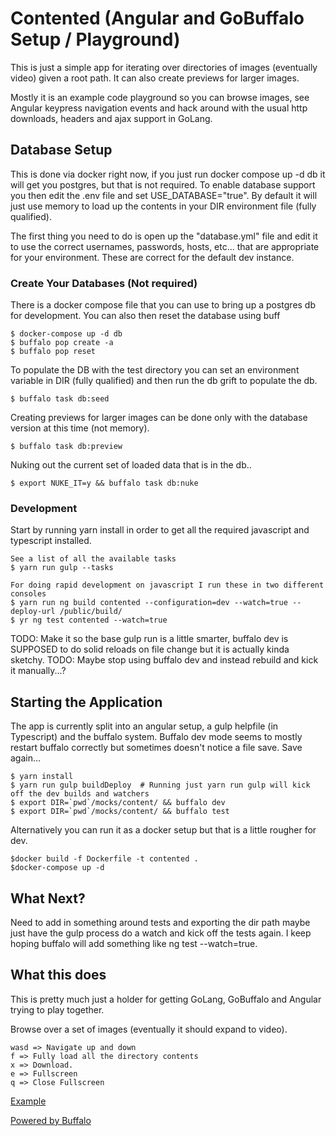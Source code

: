 # Contented (Angular and GoBuffalo Setup / Playground)

This is just a simple app for iterating over directories of images (eventually video) given a root path.  It can also create
previews for larger images.

Mostly it is an example code playground so you can browse images, see Angular keypress navigation events and hack around
with the usual http downloads, headers and ajax support in GoLang.

## Database Setup

This is done via docker right now, if you just run docker compose up -d db it will get you postgres, but that is not required.
To enable database support you then edit the .env file and set USE_DATABASE="true".  By default it will just use memory
to load up the contents in your DIR environment file (fully qualified).

The first thing you need to do is open up the "database.yml" file and edit it to use the correct 
usernames, passwords, hosts, etc... that are appropriate for your environment.  These are correct 
for the default dev instance.

### Create Your Databases (Not required)

There is a docker compose file that you can use to bring up a postgres db for development.  You can also then reset the database using buff

    $ docker-compose up -d db
    $ buffalo pop create -a
    $ buffalo pop reset

To populate the DB with the test directory you can set an environment variable in DIR (fully qualified) and then
run the db grift to populate the db.

    $ buffalo task db:seed

Creating previews for larger images can be done only with the database version at this time (not memory).

    $ buffalo task db:preview

Nuking out the current set of loaded data that is in the db..

    $ export NUKE_IT=y && buffalo task db:nuke


###  Development
Start by running yarn install in order to get all the required javascript and typescript installed.

    See a list of all the available tasks
    $ yarn run gulp --tasks 

    For doing rapid development on javascript I run these in two different consoles
    $ yarn run ng build contented --configuration=dev --watch=true --deploy-url /public/build/
    $ yr ng test contented --watch=true

TODO: Make it so the base gulp run is a little smarter, buffalo dev is SUPPOSED to do solid reloads on file
change but it is actually kinda sketchy.
TODO: Maybe stop using buffalo dev and instead rebuild and kick it manually...?

## Starting the Application

The app is currently split into an angular setup, a gulp helpfile (in Typescript) and the buffalo system.  Buffalo dev
mode seems to mostly restart buffalo correctly but sometimes doesn't notice a file save.  Save again...

    $ yarn install
    $ yarn run gulp buildDeploy  # Running just yarn run gulp will kick off the dev builds and watchers
	$ export DIR=`pwd`/mocks/content/ && buffalo dev
	$ export DIR=`pwd`/mocks/content/ && buffalo test

Alternatively you can run it as a docker setup but that is a little rougher for dev.

    $docker build -f Dockerfile -t contented . 
    $docker-compose up -d

## What Next?

Need to add in something around tests and exporting the dir path maybe just have the gulp process do a watch
and kick off the tests again.  I keep hoping buffalo will add something like ng test --watch=true.

## What this does

This is pretty much just a holder for getting GoLang, GoBuffalo and Angular trying to play together.

Browse over a set of images (eventually it should expand to video).

    wasd => Navigate up and down
    f => Fully load all the directory contents
    x => Download. 
    e => Fullscreen
    q => Close Fullscreen

[Example](mocks/content/ExampleLoaded.png)

[Powered by Buffalo](http://gobuffalo.io)

